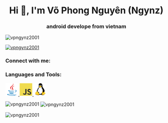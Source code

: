 <h1 align="center">Hi 👋, I'm Võ Phong Nguyên (Ngynz)</h1>
<h3 align="center">android develope from vietnam</h3>

<p align="left"> <img src="https://komarev.com/ghpvc/?username=vpngynz2001&label=Profile%20views&color=0e75b6&style=flat" alt="vpngynz2001" /> </p>

<p align="left"> <a href="https://github.com/ryo-ma/github-profile-trophy"><img src="https://github-profile-trophy.vercel.app/?username=vpngynz2001" alt="vpngynz2001" /></a> </p>

<h3 align="left">Connect with me:</h3>
<p align="left">
</p>

<h3 align="left">Languages and Tools:</h3>
<p align="left"> <a href="https://www.java.com" target="_blank" rel="noreferrer"> <img src="https://raw.githubusercontent.com/devicons/devicon/master/icons/java/java-original.svg" alt="java" width="40" height="40"/> </a> <a href="https://developer.mozilla.org/en-US/docs/Web/JavaScript" target="_blank" rel="noreferrer"> <img src="https://raw.githubusercontent.com/devicons/devicon/master/icons/javascript/javascript-original.svg" alt="javascript" width="40" height="40"/> </a> <a href="https://www.linux.org/" target="_blank" rel="noreferrer"> <img src="https://raw.githubusercontent.com/devicons/devicon/master/icons/linux/linux-original.svg" alt="linux" width="40" height="40"/> </a> </p>

<p><img align="left" src="https://github-readme-stats.vercel.app/api/top-langs?username=vpngynz2001&show_icons=true&locale=en&layout=compact" alt="vpngynz2001" /></p>

<p>&nbsp;<img align="center" src="https://github-readme-stats.vercel.app/api?username=vpngynz2001&show_icons=true&locale=en" alt="vpngynz2001" /></p>

<p><img align="center" src="https://github-readme-streak-stats.herokuapp.com/?user=vpngynz2001&" alt="vpngynz2001" /></p>
